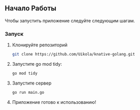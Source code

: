 ## Начало Работы

Чтобы запустить приложение следуйте следующим шагам.

### Запуск

1. Клонируйте репозиторий
   ```sh
   git clone https://github.com/Uikola/knative-golang.git
   ```

2. Запустите go mod tidy:
   ```sh
   go mod tidy
   ```

3. Запустите сервер
   ```sh
   go run main.go
   ```

4. Приложение готово к использованию!